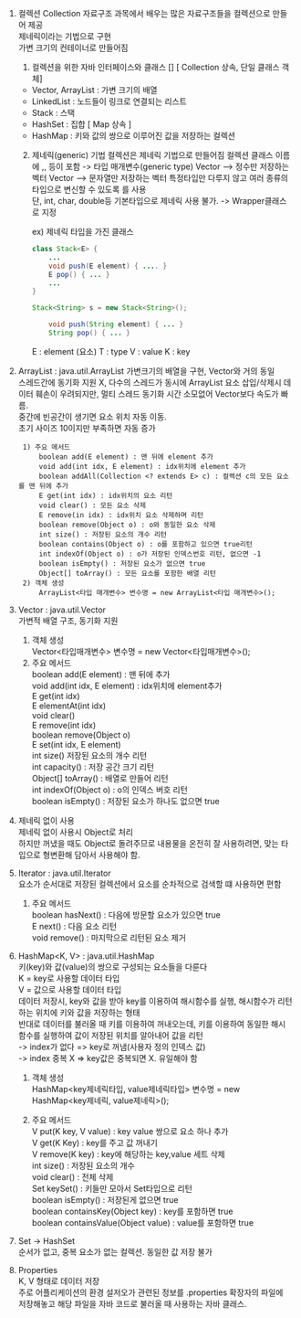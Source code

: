 1. 컬렉션 Collection
	자료구조 과목에서 배우는 많은 자료구조들을 컬렉션으로 만들어 제공  
	제네릭이라는 기법으로 구현  
	가변 크기의 컨테이너로 만들어짐  

	1) 컬렉션을 위한 자바 인터페이스와 클래스
    []
	[ Collection 상속, 단일 클래스 객체]
	- Vector, ArrayList : 가변 크기의 배열
	- LinkedList : 노드들이 링크로 연결되는 리스트
	- Stack : 스택
	- HashSet : 집합
	[ Map 상속 ]
	- HashMap :  키와 값의 쌍으로 이루어진 값을 저장하는 컬렉션
	
	2) 제네릭(generic) 기법
		컬렉션은 제네릭 기법으로 만들어짐
		컬렉션 클래스 이름에 <E>,<K>,<V> 등이 포함 -> 타입 매개변수(generic type)
		Vector<Integer> --> 정수만 저장하는 벡터
		Vector<String> --> 문자열만 저장하는 벡터
		특정타입만 다루지 않고 여러 종류의 타입으로 변신할 수 있도록 <E>를 사용  
		단, int, char, double등 기본타입으로 제네릭 사용 불가. -> Wrapper클래스로 지정  
		
		ex) 제네릭 타입을 가진 클래스  
		```java
		class Stack<E> {
			...
			void push(E element) { .... }
			E pop() { ... }
			...
		}
		
		Stack<String> s = new Stack<String>(); 
		
			void push(String element) { ... }
			String pop() { ... }
		```  
		E : element (요소) 	T : type V : value K : key  

2. ArrayList<E> : java.util.ArrayList
		가변크기의 배열을 구현, Vector와 거의 동일  
		스레드간에 동기화 지원 X, 다수의 스레드가 동시에 ArrayList 요소 삽입/삭제시 데이터 훼손이 우려되지만, 멀티 스레드 동기화 시간 소모없어 Vector보다 속도가 빠름.  
		중간에 빈공간이 생기면 요소 위치 자동 이동.  
		초기 사이즈 10이지만 부족하면 자동 증가  
	
		1) 주요 메서드  
			boolean add(E element) : 맨 뒤에 element 추가  
			void add(int idx, E element) : idx위치에 element 추가  
			boolean addAll(Collection <? extends E> c) : 컬렉션 c의 모든 요소를 맨 뒤에 추가  
			E get(int idx) : idx위치의 요소 리턴  
			void clear() : 모든 요소 삭제  
			E remove(in idx) : idx위치 요소 삭제하며 리턴  
			boolean remove(Object o) : o와 동일한 요소 삭제  
			int size() : 저장된 요소의 개수 리턴  
			boolean contains(Object o) : o를 포함하고 있으면 true리턴  
			int indexOf(Object o) : o가 저장된 인덱스번호 리턴, 없으면 -1  
			boolean isEmpty() : 저장된 요소가 없으면 true  
			Object[] toArray() : 모든 요소를 포함한 배열 리턴  
		2) 객체 생성  
			ArrayList<타입 매개변수> 변수명 = new ArrayList<타입 매개변수>();  
3. Vector : java.util.Vector  
	가변적 배열 구조, 동기화 지원  

	1) 객체 생성  
		Vector<타입매개변수> 변수명 = new Vector<타입매개변수>();  
	2) 주요 메서드  
		boolean add(E element)  : 맨 뒤에 추가  
		void add(int idx, E element) : idx위치에 element추가  
		E get(int idx)  
		E elementAt(int idx)  
		void clear()  
		E remove(int idx)  
		boolean remove(Object o)  
		E set(int idx, E element)  
		int size() 저장된 요소의 개수 리턴  
		int capacity() : 저장 공간 크기 리턴  
		Object[] toArray() : 배열로 만들어 리턴  
		int indexOf(Object o) : o의 인덱스 버호 리턴  
		boolean isEmpty() : 저장된 요소가 하나도 없으면 true  

4. 제네릭 없이 사용  
	제네릭 없이 사용시 Object로 처리  
	하지만 꺼냈을 때도 Object로 돌려주므로 내용물을 온전히 잘 사용하려면, 맞는 타입으로 형변환해 담아서 사용해야 함.  

5. Iterator<E> : java.util.Iterator  
	요소가 순서대로 저장된 컬렉션에서 요소를 순차적으로 검색할 떄 사용하면 편함  

	1) 주요 메서드  
		boolean hasNext() : 다음에 방문할 요소가 있으면 true  
		E next() : 다음 요소 리턴  
		void remove() : 마지막으로 리턴된 요소 제거  
	
6. HashMap<K, V> : java.util.HashMap  
	키(key)와 값(value)의 쌍으로 구성되는 요소들을 다룬다  
	K = key로 사용할 데이터 타입  
	V = 값으로 사용할 데이터 타입  
	데이터 저장시, key와 값을 받아 key를 이용하여 해시함수를 실행, 해시함수가 리턴하는 위치에 키와 값을 저장하는 형태  
	반대로 데이터를 불러올 때 키를 이용하여 꺼내오는데, 키를 이용하여 동일한 해시함수를 실행하여 값이 저장된 위치를 알아내어 값을 리턴  
	-> index가 없다 => key로 꺼냄(사용자 정의 인덱스 값)  
	-> index 중복 X => key값은 중복되면 X. 유일해야 함  

	1) 객체 생성  
	HashMap<key제네릭타입, value제네릭타입> 변수명 = new HashMap<key제네릭, value제네릭>();  
	
	2) 주요 메서드  
	V put(K key, V value) : key value 쌍으로 요소 하나 추가  
	V get(K Key) : key를 주고 값 꺼내기  
	V remove(K key) : key에 해당하는 key,value 세트 삭제  
	int size() : 저장된 요소의 개수  
	void clear() : 전체 삭제  
	Set<K> keySet() : 키들만 모아서 Set타입으로 리턴  
	boolean isEmpty() : 저장된게 없으면 true  
	boolean containsKey(Object key) : key를 포함하면 true  
	boolean containsValue(Object value) : value를 포함하면 true  

7. Set<E> -> HashSet<E>  
	순서가 없고, 중복 요소가 없는 컬렉션. 동일한 값 저장 불가  

8. Properties  
	K, V 형태로 데이터 저장  
	주로 어플리케이션의 환경 설저오가 관련된 정보를 .properties 확장자의 파일에 저장해놓고 해당 파일을 자바 코드로 불러올 때 사용하는 자바 클래스.  

